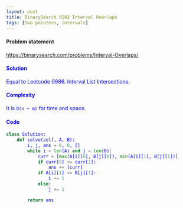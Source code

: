 ```yaml
---
layout: post
title: BinarySearch 0182 Interval Overlaps
tags: [two pointers, intervals]
---
```


#### Problem statement

<a href="https://binarysearch.com/problems/Interval-Overlaps/"> <font color = blue>https://binarysearch.com/problems/Interval-Overlaps/

#### Solution
Equal to Leetcode 0986. Interval List Intersections.

#### Complexity
It is `O(n + m)` for time and space.

#### Code
```python
class Solution:
    def solve(self, A, B):
        i, j, ans = 0, 0, []
        while i < len(A) and j < len(B):
            curr = [max(A[i][0], B[j][0]), min(A[i][1], B[j][1])]
            if curr[0] <= curr[1]:
                ans += [curr]
            if A[i][1] <= B[j][1]:
                i += 1
            else:
                j += 1

        return ans
```
